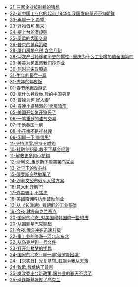 <!--
 * @Description: 
 * @Autor: Au3C2
 * @Date: 2021-06-11 18:57:46
 * @LastEditors: Au3C2
 * @LastEditTime: 2022-02-25 00:11:48
-->

* [21-三家企业被制裁的猜想](政事堂/2022/01/21-三家企业被制裁的猜想.html)
* [22-新中国工业化的起点_1949年我国发电量还不如朝鲜](宁南山/2022/01/22-新中国工业化的起点_1949年我国发电量还不如朝鲜.html)
* [23-再聊一下'希望'](政事堂/2022/01/23-再聊一下'希望'.html)
* [23-万物皆可'集采'](政事堂/2022/01/23-万物皆可'集采'.html)
* [24-摆上台的潜规则](政事堂/2022/01/24-摆上台的潜规则.html)
* [25-奥运的大国交易](政事堂/2022/01/25-奥运的大国交易.html)
* [26-普京的博弈策略](政事堂/2022/01/26-普京的博弈策略.html)
* [28-厦门房地产税,含金几何](政事堂/2022/01/28-厦门房地产税,含金几何.html)
* [28-两次产业转移和历史的惯性--重庆为什么工业增加值全国第四](宁南山/2022/01/28-两次产业转移和历史的惯性--重庆为什么工业增加值全国第四.html)
* [29-英美为何蛊惑我们抄作业](政事堂/2022/01/29-英美为何蛊惑我们抄作业.html)
* [30-何时迎来政策底](政事堂/2022/01/30-何时迎来政策底.html)
* [31-牛年的最后一篇](宁南山/2022/01/31-牛年的最后一篇.html)
* [31-虎年的年夜饭](政事堂/2022/01/31-虎年的年夜饭.html)
* [01-春节闲侃西游记](政事堂/2022/02/01-春节闲侃西游记.html)
* [02-拿什么拯救你,我的中国男足](政事堂/2022/02/02-拿什么拯救你,我的中国男足.html)
* [03-曹操为何'好人妻'](政事堂/2022/02/03-曹操为何'好人妻'.html)
* [04-春晚小品强烈的'卖房暗示'](政事堂/2022/02/04-春晚小品强烈的'卖房暗示'.html)
* [05-美国开始张开獠牙了](政事堂/2022/02/05-美国开始张开獠牙了.html)
* [06-一笔重磅的油气交易](政事堂/2022/02/06-一笔重磅的油气交易.html)
* [07-干他英国一炮](政事堂/2022/02/07-干他英国一炮.html)
* [08-小花梅不是祥林嫂](政事堂/2022/02/08-小花梅不是祥林嫂.html)
* [09-闲聊一下'普信男'](政事堂/2022/02/09-闲聊一下'普信男'.html)
* [11-坚持清零,坚持不脱钩](宁南山/2022/02/11-坚持清零,坚持不脱钩.html)
* [10-社融创纪录,救不了基金经理](政事堂/2022/02/10-社融创纪录,救不了基金经理.html)
* [11-解救更多的小花梅](政事堂/2022/02/11-解救更多的小花梅.html)
* [12-沙利文_俄罗斯下周突袭乌克兰](政事堂/2022/02/12-沙利文_俄罗斯下周突袭乌克兰.html)
* [13-对宁王的攻心战](政事堂/2022/02/13-对宁王的攻心战.html)
* [15-俄罗斯突然撤军了](政事堂/2022/02/15-俄罗斯突然撤军了.html)
* [14-沙利文公布俄军入侵方案](政事堂/2022/02/14-沙利文公布俄军入侵方案.html)
* [16-意大利开炮了!](政事堂/2022/02/16-意大利开炮了!.html)
* [17-外卖骑手,不焦虑](政事堂/2022/02/17-外卖骑手,不焦虑.html)
* [18-美团降佣与杭州鼓励创业](政事堂/2022/02/18-美团降佣与杭州鼓励创业.html)
* [13-从《长津湖》看朝鲜的工业基础](宁南山/2022/02/13-从《长津湖》看朝鲜的工业基础.html)
* [19-今夜,就是乌克兰赛点](政事堂/2022/02/19-今夜,就是乌克兰赛点.html)
* [20-国家的心态_对美国和韩国的一些想法](宁南山/2022/02/20-国家的心态_对美国和韩国的一些想法.html)
* [20-从围剿星巴克聊起](政事堂/2022/02/20-从围剿星巴克聊起.html)
* [21-今夜,俄乌冲突迅速升级](政事堂/2022/02/21-今夜,俄乌冲突迅速升级.html)
* [22-重工业的停滞--河北与东北](宁南山/2022/02/22-重工业的停滞--河北与东北.html)
* [22-从乌克兰到一号文件](政事堂/2022/02/22-从乌克兰到一号文件.html)
* [23-打开红楼梦的钥匙](政事堂/2022/02/23-打开红楼梦的钥匙.html)
* [24-国家的心态--聊一聊'俄罗斯困境'](宁南山/2022/02/24-国家的心态--聊一聊'俄罗斯困境'.html)
* [24-【求实处】光复基辅_狂飙为我从天落](政事堂/2022/02/24-【求实处】光复基辅_狂飙为我从天落.html)
* [24-致歉,我低估了普京](政事堂/2022/02/24-致歉,我低估了普京.html)
* [25-发改委出台新政策,服务业的春天不远了](政事堂/2022/02/25-发改委出台新政策,服务业的春天不远了.html)
* [25-泽连斯基坑惨了乌克兰](政事堂/2022/02/25-泽连斯基坑惨了乌克兰.html)

